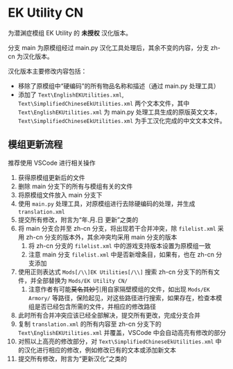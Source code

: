 # EK Utility CN

为潜渊症模组 EK Utility 的 __未授权__ 汉化版本。

分支 main 为原模组经过 main.py 汉化工具处理后，其余不变的内容，分支 zh-cn 为汉化版本。

汉化版本主要修改内容包括：

+ 移除了原模组中“硬编码”的所有物品名称和描述（通过 main.py 处理工具）
+ 添加了 `Text\EnglishEKUtilities.xml`, `Text\SimplifiedChineseEkUtilities.xml` 两个文本文件，其中 `Text\EnglishEKUtilities.xml` 为 main.py 处理工具生成的原版英文文本，`Text\SimplifiedChineseEkUtilities.xml` 为手工汉化完成的中文文本文件。

## 模组更新流程

推荐使用 VSCode 进行相关操作

1. 获得原模组更新后的文件
2. 删除 main 分支下的所有与模组有关的文件
3. 将原模组文件放入 main 分支下
4. 使用 `main.py` 处理工具，对原模组进行去除硬编码的处理，并生成 `translation.xml`
5. 提交所有修改，附言为“年.月.日 更新”之类的
6. 将 main 分支合并至 zh-cn 分支，将出现若干合并冲突，除 `filelist.xml` 采用 zh-cn 分支的版本外，其余冲突均采用 main 分支的版本
   1. 将 zh-cn 分支的 `filelist.xml` 中的游戏支持版本设置为原模组一致
   2. 注意 main 分支 `filelist.xml` 中是否新增条目，如果有，也在 zh-cn 分支添加
7. 使用正则表达式 `Mods[/\\]EK Utilities[/\\]` 搜索 zh-cn 分支下的所有文件，并全部替换为 `Mods/EK Utility CN/` 
   1. 注意作者有可能~~莫名其妙~~引用自家隔壁模组的文件，如出现 `Mods/EK Armory/` 等路径，保险起见，对这些路径进行搜索，如果存在，检查本模组是否已经包含所需的文件，并相应的修改路径
8. 此时所有合并冲突应该已经全部解决，提交所有更改，完成分支合并
9. 复制 `translation.xml` 的所有内容至 zh-cn 分支下的 `Text\EnglishEKUtilities.xml` 并覆盖，VSCode 中会自动高亮有修改的部分
10. 对照以上高亮的修改部分，对 `Text\SimplifiedChineseEkUtilities.xml` 中的汉化进行相应的修改，例如修改已有的文本或添加新文本
11. 提交所有修改，附言为“更新汉化”之类的
